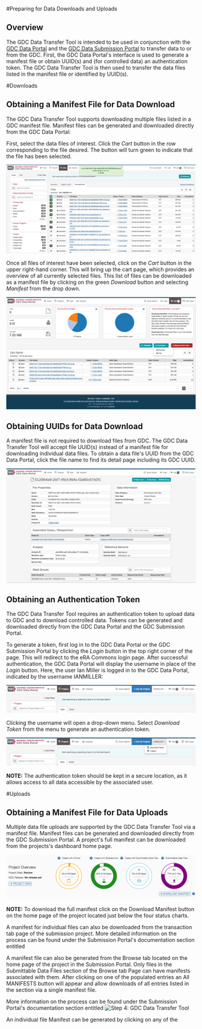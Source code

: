 #Preparing for Data Downloads and Uploads

## Overview

The GDC Data Transfer Tool is intended to be used in conjunction with the [GDC Data Portal](https://gdc-portal.nci.nih.gov) and the [GDC Data Submission Portal](https://gdc-portal.nci.nih.gov/submission/) to transfer data to or from the GDC. First, the GDC Data Portal&#39;s interface is used to generate a manifest file or obtain UUID(s) and (for controlled data) an authentication token. The GDC Data Transfer Tool is then used to transfer the data files listed in the manifest file or identified by UUID(s).

#Downloads
## Obtaining a Manifest File for Data Download

The GDC Data Transfer Tool supports downloading multiple files listed in a GDC manifest file. Manifest files can be generated and downloaded directly from the GDC Data Portal:

First, select the data files of interest. Click the *Cart* button in the row corresponding to the file desired. The button will turn green to indicate that the file has been selected.

![GDC Data Portal: Selecting Files of Interest](images/09-15_Data-Portal-File-Selection.png "Selecting Files of Interest")


Once all files of interest have been selected, click on the *Cart* button in the upper right-hand corner. This will bring up the cart page, which provides an overview of all currently selected files. This list of files can be downloaded as a manifest file by clicking on the green *Download* button and selecting *Manifest* from the drop down.

![GDC Data Portal: Cart Page](images/09-15-v2_Data-Portal-Cart-Page.png)

## Obtaining UUIDs for Data Download

A manifest file is not required to download files from GDC. The GDC Data Transfer Tool will accept file UUID(s) instead of a manifest file for downloading individual data files. To obtain a data file's UUID from the GDC Data Portal, click the file name to find its detail page including its GDC UUID.

![GDC Data Portal: Detailed File Page](images/09-22_Data-portal-file-detail-pagev2.png)


## Obtaining an Authentication Token

The GDC Data Transfer Tool requires an authentication token to upload data to GDC and to download controlled data. Tokens can be generated and downloaded directly from the GDC Data Portal and the GDC Submission Portal.

To generate a token, first log in to the GDC Data Portal or the GDC Submission Portal by clicking the *Login* button in the top right corner of the page. This will redirect to the eRA Commons login page. After successful authentication, the GDC Data Portal will display the username in place of the *Login* button. Here, the user Ian Miller is logged in to the GDC Data Portal, indicated by the username IANMILLER:

![GDC Data Portal Home Screen after Login](images/09-30_gdc-data-portal-home-screen-after-login.png)
<!---**GDC Data Portal Home Screen after Login**--->

Clicking the username will open a drop-down menu. Select *Download Token* from the menu to generate an authentication token.

![GDC Data Portal User Dropdown Menu](images/auth_example_download_token-2.png)
<!---**GDC Data Portal User Dropdown Menu**--->

**NOTE:** The authentication token should be kept in a secure location, as it allows access to all data accessible by the associated user.

#Uploads
## Obtaining a Manifest File for Data Uploads
Multiple data file uploads are supported by the GDC Data Transfer Tool via a manifest file. Manifest files can be generated and downloaded directly from the GDC Submission Portal.  A project's full manifest can be downloaded from the projects's dashboard home page.  

![GDC Submission Portal Manifest Download](images/10-10-16_manifest_upload.png)
<!---**GDC Submission Portal Manifest Download**--->

**NOTE:** To download the full manifest click on the Download Manifest button on the home page of the project located just below the four status charts.

A manifest for individual files can also be downloaded from the transaction tab page of the submission project. More detailed information on the process can be found under the Submission Portal's documentation section entitled 
<!---**GDC Submission Portal Transaction Manifest Download**--->

A manifest file can also be generated from the Browse tab located on the home page of the project in the Submission Portal.  Only files in the Submittable Data Files section of the Browse tab Page can have manifests associated with them.  After clicking on one of the populated entries an All MANIFESTS button will appear and allow  downloads of all entries listed in the section via a single manifest file.    

More information on the process can be found under the Submission Portal's documentation section entitled ![Step 4: GDC Data Transfer Tool](https://gdc-docs.nci.nih.gov/Data_Submission_Portal/Users_Guide/Upload_Data/#step-4-gdc-data-transfer-tool)

An individual file Manifest can be generated by clicking on any of the  
